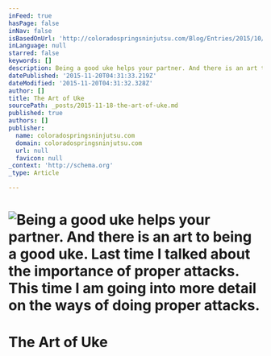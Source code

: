 ```yaml
---
inFeed: true
hasPage: false
inNav: false
isBasedOnUrl: 'http://coloradospringsninjutsu.com/Blog/Entries/2015/10/27_The_Art_of_Uke.html'
inLanguage: null
starred: false
keywords: []
description: Being a good uke helps your partner. And there is an art to being a good uke. Last time I talked about the importance of proper attacks. This time I am going into more detail on the ways of doing proper attacks.
datePublished: '2015-11-20T04:31:33.219Z'
dateModified: '2015-11-20T04:31:32.328Z'
author: []
title: The Art of Uke
sourcePath: _posts/2015-11-18-the-art-of-uke.md
published: true
authors: []
publisher:
  name: coloradospringsninjutsu.com
  domain: coloradospringsninjutsu.com
  url: null
  favicon: null
_context: 'http://schema.org'
_type: Article

---
```

# ![Being a good uke helps your partner. And there is an art to being a good uke. Last time I talked about the importance of proper attacks. This time I am going into more detail on the ways of doing proper attacks.](https://the-grid-user-content.s3-us-west-2.amazonaws.com/c34abf0a-f1cc-4f87-90d2-108d4da5a276.png)

# The Art of Uke